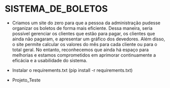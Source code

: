 # SISTEMA_DE_BOLETOS
- Criamos um site do zero para que a pessoa da administração pudesse organizar os boletos de forma mais eficiente. Dessa maneira, seria possível gerenciar os clientes que estão para pagar, os clientes que ainda não pagaram, e apresentar um gráfico dos devedores. Além disso, o site permite calcular os valores do mês para cada cliente ou para o total geral. No entanto, reconhecemos que ainda há espaço para melhorias e estamos comprometidos em aprimorar continuamente a eficácia e a usabilidade do sistema.

-  Instalar o requirements.txt (pip install -r requirements.txt)

-  Projeto_Teste
